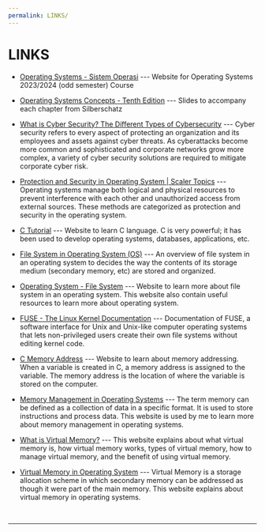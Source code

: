 ```yaml
---
permalink: LINKS/
---
```


# LINKS

* [Operating Systems - Sistem Operasi](https://os.vlsm.org/) --- 
Website for Operating Systems 2023/2024 (odd semester) Course

* [Operating Systems Concepts - Tenth Edition](https://codex.cs.yale.edu/avi/os-book/OS10/slide-dir/) --- 
Slides to accompany each chapter from Silberschatz

* [What is Cyber Security? The Different Types of Cybersecurity](https://www.checkpoint.com/cyber-hub/cyber-security/what-is-cybersecurity/) --- 
Cyber security refers to every aspect of protecting an organization and its employees and assets against cyber threats. As cyberattacks become more common and sophisticated and corporate networks grow more complex, a variety of cyber security solutions are required to mitigate corporate cyber risk.

* [Protection and Security in Operating System | Scaler Topics](https://www.scaler.com/topics/protection-and-security-in-operating-system/) --- 
Operating systems manage both logical and physical resources to prevent interference with each other and unauthorized access from external sources. These methods are categorized as protection and security in the operating system.

* [C Tutorial](https://www.w3schools.com/c/index.php) --- 
Website to learn C language. C is very powerful; it has been used to develop operating systems, databases, applications, etc.

* [File System in Operating System (OS)](https://www.scaler.com/topics/file-systems-in-os/) --- 
An overview of file system in an operating system to decides the way the contents of its storage medium (secondary memory, etc) are stored and organized.

* [Operating System - File System](https://www.tutorialspoint.com/operating_system/os_file_system.htm) --- 
Website to learn more about file system in an operating system. This website also contain useful resources to learn more about operating system.

* [FUSE - The Linux Kernel Documentation](https://www.kernel.org/doc/html/next/filesystems/fuse.html) --- 
Documentation of FUSE, a software interface for Unix and Unix-like computer operating systems that lets non-privileged users create their own file systems without editing kernel code.

* [C Memory Address](https://www.w3schools.com/c/c_memory_address.php) ---
Website to learn about memory addressing. When a variable is created in C, a memory address is assigned to the variable. The memory address is the location of where the variable is stored on the computer.

* [Memory Management in Operating Systems](https://www.geeksforgeeks.org/memory-management-in-operating-system/) ---
The term memory can be defined as a collection of data in a specific format. It is used to store instructions and process data. This website is used by me to learn more about memory management in operating systems.

* [What is Virtual Memory?](https://www.techtarget.com/searchstorage/definition/virtual-memory) ---
This website explains about what virtual memory is, how virtual memory works, types of virtual memory, how to manage virtual memory, and the benefit of using virtual memory.

* [Virtual Memory in Operating System](https://www.geeksforgeeks.org/virtual-memory-in-operating-system/) ---
Virtual Memory is a storage allocation scheme in which secondary memory can be addressed as though it were part of the main memory. This website explains about virtual memory in operating systems.
<br>
<hr>

